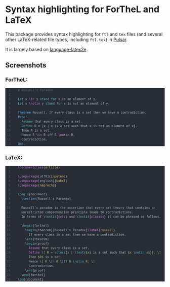 # Syntax highlighting for ForTheL and LaTeX

This package provides syntax highlighting for `ftl` and `tex` files (and several
other LaTeX-related file types, including `ftl.tex`) in [Pulsar][1].

It is largely based on [language-latex2e][2].


## Screenshots

### ForTheL:

![Screenshot of highlighted ftl code](screenshots/ftl-screenshot.png)


### LaTeX:

![Screenshot of highlighted ftl-tex code)](screenshots/ftl-tex-screenshot.png)




[1]: <https://pulsar-edit.dev/>
[2]: <https://web.pulsar-edit.dev/packages/language-latex2e>
